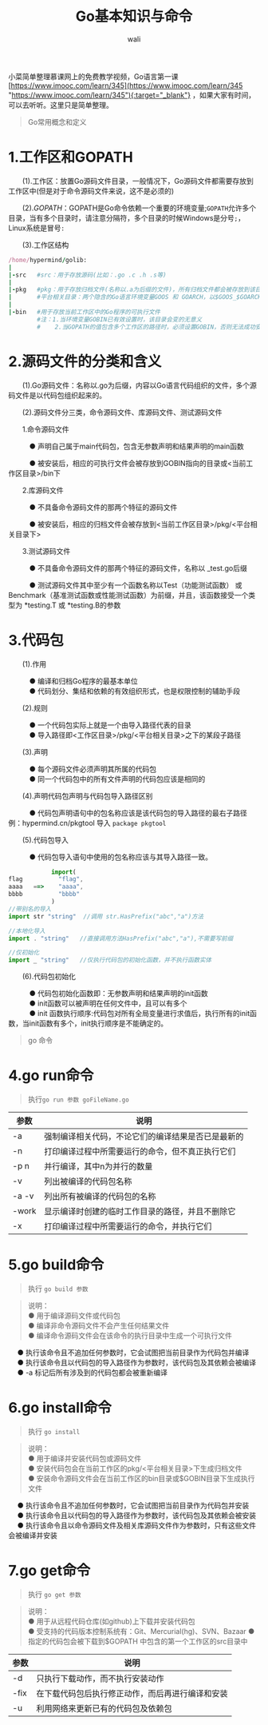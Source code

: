 ﻿---
layout: post
title: Go基本知识与命令   #标题
tagline: 简单了解下Go的基本知识
category: Go      #分类
author: wali    #作者
tag: Go     #标签
ghurl:        #github url
ghurl_zip:   #github zip下载
comments: true

post_nav: ['1.工作区和GOPATH','2.源码文件的分类和含义','3.代码包','4.go run命令','5.go build命令','6.go install命令','7.go get命令']
---

小菜简单整理慕课网上的免费教学视频，Go语言第一课[https://www.imooc.com/learn/345](https://www.imooc.com/learn/345 "https://www.imooc.com/learn/345"){:target="_blank"} ，如果大家有时间，可以去听听。这里只是简单整理。

> Go常用概念和定义

# 1.工作区和GOPATH

　　(1).工作区：放置Go源码文件目录，一般情况下，Go源码文件都需要存放到工作区中(但是对于命令源码文件来说，这不是必须的)

　　(2).$GOPATH：$GOPATH是Go命令依赖一个重要的环境变量;`GOPATH`允许多个目录，当有多个目录时，请注意分隔符，多个目录的时候Windows是分号`;`，Linux系统是冒号`:`

　　(3).工作区结构

```ruby
/home/hypermind/golib:
|
|-src   #src：用于存放源码(比如：.go .c .h .s等)
|
|-pkg	#pkg：用于存放归档文件(名称以.a为后缀的文件)，所有归档文件都会被存放到该目录的平台相关目录中，同样以代码包为组织形式
|       #平台相关目录：两个隐含的Go语言环境变量GOOS 和 GOARCH，以$GOOS_$GOARCH 为命名方式：如 linux_amd64 
|
|-bin   #用于存放当前工作区中的Go程序的可执行文件 
        #注：1.当环境变量GOBIN已有效设置时，该目录会变的无意义
        #    2.当GOPATH的值包含多个工作区的路径时，必须设置GOBIN，否则无法成功安装Go程序的可执行文件
```
   
# 2.源码文件的分类和含义

　　(1).Go源码文件：名称以.go为后缀，内容以Go语言代码组织的文件，多个源码文件是以代码包组织起来的。

　　(2).源码文件分三类，命令源码文件、库源码文件、测试源码文件

　　1.命令源码文件

　　　● 声明自己属于main代码包，包含无参数声明和结果声明的main函数

　　　● 被安装后，相应的可执行文件会被存放到GOBIN指向的目录或<当前工作区目录>/bin下

　　2.库源码文件

　　　● 不具备命令源码文件的那两个特征的源码文件

　　　● 被安装后，相应的归档文件会被存放到<当前工作区目录>/pkg/<平台相关目录下>

　　3.测试源码文件

　　　● 不具备命令源码文件的那两个特征的源码文件，名称以 _test.go后缀

　　　● 测试源码文件其中至少有一个函数名称以Test（功能测试函数） 或 Benchmark（基准测试函数或性能测试函数）为前缀，并且，该函数接受一个类型为 *testing.T 或 *testing.B的参数


# 3.代码包

　　(1).作用

　　　● 编译和归档Go程序的最基本单位 <br>
　　　● 代码划分、集结和依赖的有效组织形式，也是权限控制的辅助手段

　　(2).规则

　　　● 一个代码包实际上就是一个由导入路径代表的目录 <br>
　　　● 导入路径即<工作区目录>/pkg/<平台相关目录>之下的某段子路径

　　(3).声明

　　　● 每个源码文件必须声明其所属的代码包 <br>
　　　● 同一个代码包中的所有文件声明的代码包应该是相同的

　　(4).声明代码包声明与代码包导入路径区别

　　　● 代码包声明语句中的包名称应该是该代码包的导入路径的最右子路径 例：hypermind.cn/pkgtool  导入 `package pkgtool`

　　(5).代码包导入	

　　　● 代码包导入语句中使用的包名称应该与其导入路径一致。

```javascript
            import(
flag          "flag",
aaaa   ==>    "aaaa",
bbbb          "bbbb"
            )
//带别名的导入			
import str "string"  //调用 str.HasPrefix("abc","a")方法

//本地化导入
import . "string"   //直接调用方法HasPrefix("abc","a"),不需要写前缀

//仅初始化
import _ "string"   //仅执行代码包的初始化函数，并不执行函数实体

```

　　(6).代码包初始化

　　　● 代码包初始化函数即：无参数声明和结果声明的init函数 <br>
　　　● init函数可以被声明在任何文件中，且可以有多个 <br>
　　　● init 函数执行顺序:代码包对所有全局变量进行求值后，执行所有的init函数，当init函数有多个，init执行顺序是不能确定的。

> go 命令

# 4.go run命令

> 执行`go run 参数 goFileName.go`

参数|说明
-|-
-a|强制编译相关代码，不论它们的编译结果是否已是最新的|
-n|打印编译过程中所需要运行的命令，但不真正执行它们|
-p n|并行编译，其中n为并行的数量|
-v|列出被编译的代码包名称|
-a -v|列出所有被编译的代码包的名称|
-work|显示编译时创建的临时工作目录的路径，并且不删除它|
-x|打印编译过程中所需要运行的命令，并执行它们|

# 5.go build命令

> 执行 `go build 参数 `

> 说明：<br>
● 用于编译源码文件或代码包 <br>
● 编译非命令源码文件不会产生任何结果文件 <br>
● 编译命令源码文件会在该命令的执行目录中生成一个可执行文件

　 ● 执行该命令且不追加任何参数时，它会试图把当前目录作为代码包并编译<br>
　 ● 执行该命令且以代码包的导入路径作为参数时，该代码包及其依赖会被编译<br>
　 ● -a 标记后所有涉及到的代码包都会被重新编译

# 6.go install命令

> 执行 `go install`

> 说明：<br>
● 用于编译并安装代码包或源码文件 <br>
● 安装代码包会在当前工作区的pkg/<平台相关目录>下生成归档文件 <br>
● 安装命令源码文件会在当前工作区的bin目录或$GOBIN目录下生成执行文件

　 ● 执行该命令且不追加任何参数时，它会试图把当前目录作为代码包并安装<br>
　 ● 执行该命令且以代码包的导入路径作为参数时，该代码包及其依赖会被安装<br>
　 ● 执行该命令且以命令源码文件及相关库源码文件作为参数时，只有这些文件会被编译并安装

	
# 7.go get命令

> 执行 `go get 参数`

> 说明：<br>
● 用于从远程代码仓库(如github)上下载并安装代码包 <br>
● 受支持的代码版本控制系统有：Git、Mercurial(hg)、SVN、Bazaar
● 指定的代码包会被下载到$GOPATH 中包含的第一个工作区的src目录中

参数|说明
-|-
-d|只执行下载动作，而不执行安装动作|
-fix|在下载代码包后执行修正动作，而后再进行编译和安装|
-u|利用网络来更新已有的代码包及依赖包|



